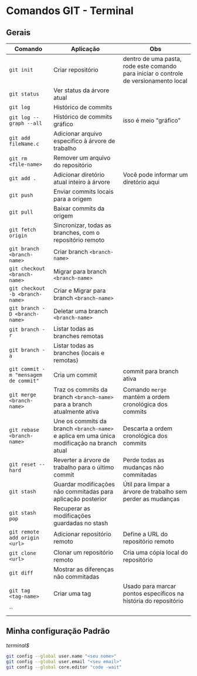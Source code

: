 # Comandos GIT - Terminal




## Gerais

| Comando | Aplicação | Obs |
| --- | --- | --- |
| `git init` | Criar repositório | dentro de uma pasta, rode este comando para iniciar o controle de versionamento local |
| `git status` | Ver status da árvore atual | |
| `git log` | Histórico de commits | |
| `git log --graph --all` | Histórico de commits gráfico | isso é meio "gráfico" |
| `git add fileName.c` | Adicionar arquivo específico à árvore de trabalho | |
| `git rm <file-name>` | Remover um arquivo do repositório | |
| `git add .` | Adicionar diretório atual inteiro à árvore | Você pode informar um diretório aqui |
| `git push` | Enviar commits locais para a origem | |
| `git pull` | Baixar commits da origem | |
| `git fetch origin` | Sincronizar, todas as branches, com o repositório remoto | |
| `git branch <branch-name>` | Criar branch `<branch-name>` | |
| `git checkout <branch-name>` | Migrar para branch `<branch-name>` | |
| `git checkout -b <branch-name>` | Criar e Migrar para branch `<branch-name>` | |
| `git branch -D <branch-name>` | Deletar uma branch `<branch-name>` | |
| `git branch -r` | Listar todas as branches remotas | |
| `git branch -a` | Listar todas as branches (locais e remotas) | |
| `git commit -m "mensagem de commit"` | Cria um commit | commit para branch ativa |
| `git merge <branch-name>` | Traz os commits da branch `<branch-name>` para a branch atualmente ativa | Comando `merge` mantém a ordem cronológica dos commits |
| `git rebase <branch-name>` | Une os commits da branch `<branch-name>` e aplica em uma única modificação na branch atual | Descarta a ordem cronológica dos commits |
| `git reset --hard` | Reverter a árvore de trabalho para o último commit | Perde todas as mudanças não commitadas |
| `git stash` | Guardar modificações não commitadas para aplicação posterior | Útil para limpar a árvore de trabalho sem perder as mudanças |
| `git stash pop` | Recuperar as modificações guardadas no stash | |
| `git remote add origin <url>` | Adicionar repositório remoto | Define a URL do repositório remoto |
| `git clone <url>` | Clonar um repositório remoto | Cria uma cópia local do repositório |
| `git diff` | Mostrar as diferenças não commitadas | |
| `git tag <tag-name>` | Criar uma tag | Usado para marcar pontos específicos na história do repositório |
| `` | | |


## Minha configuração Padrão

*terminal$*
```sh
git config --global user.name "<seu nome>"
git config --global user.email "<seu email>"
git config --global core.editor "code -wait"
```
